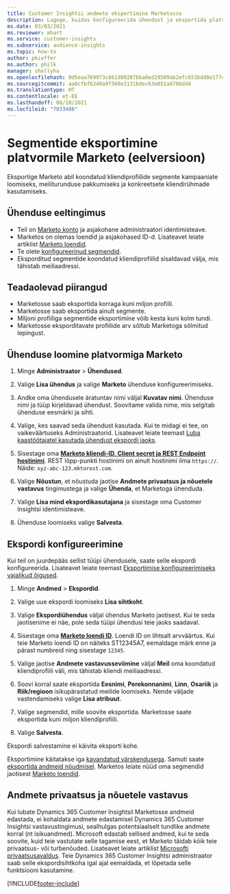 ```yaml
---
title: Customer Insightsi andmete eksportimine Marketosse
description: Lugege, kuidas konfigureerida ühendust ja eksportida platvormile Marketo.
ms.date: 03/03/2021
ms.reviewer: mhart
ms.service: customer-insights
ms.subservice: audience-insights
ms.topic: how-to
author: pkieffer
ms.author: philk
manager: shellyha
ms.openlocfilehash: 0d5eaa769973c861d89287bba0ed29509ab2efc653bdd8e177cc49b3560c698e
ms.sourcegitcommit: aa0cfbf6240a9f560e3131bdec63e051a8786dd4
ms.translationtype: HT
ms.contentlocale: et-EE
ms.lasthandoff: 08/10/2021
ms.locfileid: "7033488"
---
```

# <a name="export-segments-to-marketo-preview"></a>Segmentide eksportimine platvormile Marketo (eelversioon)

Eksportige Marketo abil koondatud kliendiprofiilide segmente kampaaniate loomiseks, meiliturunduse pakkumiseks ja konkreetsete kliendirühmade kasutamiseks.

## <a name="prerequisites-for-connection"></a>Ühenduse eeltingimus

-   Teil on [Marketo konto](https://login.marketo.com/) ja asjakohane administraatori identimisteave.
-   Marketos on olemas loendid ja asjakohased ID-d. Lisateavet leiate artiklist [Marketo loendid](https://docs.marketo.com/display/public/DOCS/Understanding+Static+Lists).
-   Te olete [konfigureerinud segmendid](segments.md).
-   Eksporditud segmentide koondatud kliendiprofiilid sisaldavad välja, mis tähistab meiliaadressi.

## <a name="known-limitations"></a>Teadaolevad piirangud

- Marketosse saab eksportida korraga kuni miljon profiili.
- Marketosse saab eksportida ainult segmente.
- Miljoni profiiliga segmentide eksportimine võib kesta kuni kolm tundi. 
- Marketosse eksporditavate profiilide arv sõltub Marketoga sõlmitud lepingust.

## <a name="set-up-connection-to-marketo"></a>Ühenduse loomine platvormiga Marketo

1. Minge **Administraator** > **Ühendused**.

1. Valige **Lisa ühendus** ja valige **Marketo** ühenduse konfigureerimiseks.

1. Andke oma ühendusele äratuntav nimi väljal **Kuvatav nimi**. Ühenduse nimi ja tüüp kirjeldavad ühendust. Soovitame valida nime, mis selgitab ühenduse eesmärki ja sihti.

1. Valige, kes saavad seda ühendust kasutada. Kui te midagi ei tee, on vaikeväärtuseks Administraatorid. Lisateavet leiate teemast [Luba kaastöötajatel kasutada ühendust ekspordi jaoks](connections.md#allow-contributors-to-use-a-connection-for-exports).

1. Sisestage oma **[Marketo kliendi-ID, Client secret ja REST Endpoint hostinimi](https://developers.marketo.com/rest-api/authentication/)**. REST lõpp-punkti hostinimi on ainult hostinimi ilma `https://`. Näide: `xyz-abc-123.mktorest.com`. 

1. Valige **Nõustun**, et nõustuda jaotise **Andmete privaatsus ja nõuetele vastavus** tingimustega ja valige **Ühenda**, et Marketoga ühenduda.

1. Valige **Lisa mind ekspordikasutajana** ja sisestage oma Customer Insightsi identimisteave.

1. Ühenduse loomiseks valige **Salvesta**.

## <a name="configure-an-export"></a>Ekspordi konfigureerimine

Kui teil on juurdepääs sellist tüüpi ühendusele, saate selle ekspordi konfigureerida. Lisateavet leiate teemast [Eksportimise konfigureerimiseks vajalikud õigused](export-destinations.md#set-up-a-new-export).

1. Minge **Andmed** > **Ekspordid**.

1. Valige uue ekspordi loomiseks **Lisa sihtkoht**.

1. Valige **Ekspordiühendus** väljal ühendus Marketo jaotisest. Kui te seda jaotisenime ei näe, pole seda tüüpi ühendusi teie jaoks saadaval.

1. Sisestage oma **[Marketo loendi ID](https://docs.marketo.com/display/public/DOCS/Understanding+Static+Lists)**. Loendi ID on lihtsalt arvväärtus. Kui teie Marketo loendi ID on näiteks ST12345A7, eemaldage märk enne ja pärast numbreid ning sisestage `12345`. 

1. Valige jaotise **Andmete vastavusseviimine** väljal **Meil** oma koondatud kliendiprofiili väli, mis tähistab kliendi meiliaadressi. 

1. Soovi korral saate eksportida **Eesnimi**, **Perekonnanimi**, **Linn**, **Osariik** ja **Riik/regioon**  isikupärastatud meilide loomiseks. Nende väljade vastendamiseks valige **Lisa atribuut**.

1. Valige segmendid, mille soovite eksportida. Marketosse saate eksportida kuni miljon kliendiprofiili.

1. Valige **Salvesta**.

Ekspordi salvestamine ei käivita eksporti kohe.

Eksportimine käitatakse iga [kavandatud värskendusega](system.md#schedule-tab). Samuti saate [eksportida andmeid nõudmisel](export-destinations.md#run-exports-on-demand). Marketos leiate nüüd oma segmendid jaotisest [Marketo loendid](https://docs.marketo.com/display/public/DOCS/Understanding+Static+Lists).


## <a name="data-privacy-and-compliance"></a>Andmete privaatsus ja nõuetele vastavus

Kui lubate Dynamics 365 Customer Insightsil Marketosse andmeid edastada, ei kohaldata andmete edastamisel Dynamics 365 Customer Insightsi vastavustingimusi, sealhulgas potentsiaalselt tundlike andmete korral (nt isikuandmed). Microsoft edastab sellised andmed, kui te seda soovite, kuid teie vastutate selle tagamise eest, et Marketo täidab kõik teie privaatsus- või turbenõuded. Lisateavet leiate artiklist [Microsofti privaatsusavaldus](https://go.microsoft.com/fwlink/?linkid=396732).
Teie Dynamics 365 Customer Insightsi administraator saab selle ekspordisihtkoha igal ajal eemaldada, et lõpetada selle funktsiooni kasutamine.


[!INCLUDE[footer-include](../includes/footer-banner.md)]
